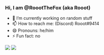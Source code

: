 ### Hi, I am @RoootTheFox (aka Rooot)

- 🔭 I’m currently working on random stuff
- 📫 How to reach me: (Discord) Rooot#9414
- 😄 Pronouns: he/him
- ⚡ Fun fact: no
<!--
- 🌱 I’m currently learning ...
- 👯 I’m looking to collaborate on ...
- 🤔 I’m looking for help with ...
- 💬 Ask me about ...
hi
--!>

<span>
<img align="center" src="https://github-readme-stats.vercel.app/api?username=RoootTheFox&cache_seconds=7777&show_icons=true&include_all_commits=true&bg_color=00000000&hide_border=true"/>
</span>
<span>
<img align="center" src="https://github-readme-stats.vercel.app/api/top-langs/?username=RoootTheFox&cache_seconds=7777&layout=compact&bg_color=00000000&hide_border=true"/>
</span>
